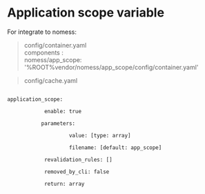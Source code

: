 # Application scope variable

For integrate to nomess:

> config/container.yaml <br>
> components : <br>
> nomess/app_scope: '%ROOT%vendor/nomess/app_scope/config/container.yaml'  

> config/cache.yaml <br>

<code> 
application_scope: <br>
&nbsp&nbsp&nbsp&nbsp        enable: true <br>
&nbsp&nbsp&nbsp&nbsp       parameters: <br>
&nbsp&nbsp&nbsp&nbsp&nbsp&nbsp&nbsp&nbsp            value: [type: array] <br>
&nbsp&nbsp&nbsp&nbsp&nbsp&nbsp&nbsp&nbsp            filename: [default: app_scope] <br>
&nbsp&nbsp&nbsp&nbsp        revalidation_rules: [] <br>
&nbsp&nbsp&nbsp&nbsp        removed_by_cli: false <br>
&nbsp&nbsp&nbsp&nbsp        return: array <br>
</code>
